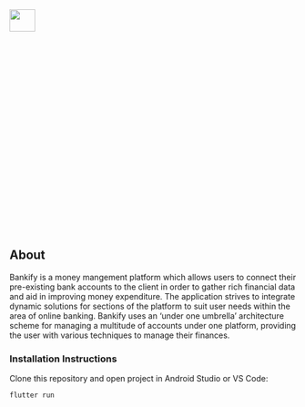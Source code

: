 <img width="30%" height="10%" src="https://i.imgur.com/Sw184nZ.jpeg">
<h2>About</h2>
<p>Bankify is a money mangement platform which allows users to connect their pre-existing bank accounts to the client in order to gather rich financial data and aid in improving money expenditure. The application strives to integrate dynamic solutions for sections of the platform to suit user needs within the area of online banking. Bankify uses an ‘under one umbrella’ architecture scheme for managing a multitude of accounts under one platform, providing the user with various techniques to manage their finances.</p>

<h3>Installation Instructions</h3>
<p>Clone this repository and open project in Android Studio or VS Code:</p>
<pre><code>flutter run</code></pre>
